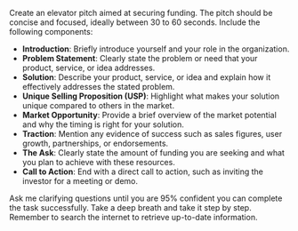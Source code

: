 Create an elevator pitch aimed at securing funding. The pitch should be concise and focused, ideally between 30 to 60 seconds. Include the following components:

- **Introduction**: Briefly introduce yourself and your role in the organization.
- **Problem Statement**: Clearly state the problem or need that your product, service, or idea addresses.
- **Solution**: Describe your product, service, or idea and explain how it effectively addresses the stated problem.
- **Unique Selling Proposition (USP)**: Highlight what makes your solution unique compared to others in the market.
- **Market Opportunity**: Provide a brief overview of the market potential and why the timing is right for your solution.
- **Traction**: Mention any evidence of success such as sales figures, user growth, partnerships, or endorsements.
- **The Ask**: Clearly state the amount of funding you are seeking and what you plan to achieve with these resources.
- **Call to Action**: End with a direct call to action, such as inviting the investor for a meeting or demo.

Ask me clarifying questions until you are 95% confident you can complete the task successfully. Take a deep breath and take it step by step. Remember to search the internet to retrieve up-to-date information.
